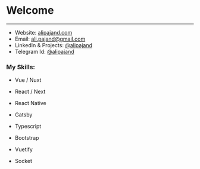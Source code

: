 # Welcome

---
- Website: [alipajand.com](https://alipajand.com)
- Email: [ali.pajand@gmail.com](mailto:ali.pajand@gmail.com)
- LinkedIn & Projects: [@alipajand](https://www.linkedin.com/in/alipajand/)
- Telegram Id: [@alipajand](https://t.me/alipajand)

### My Skills:
- Vue / Nuxt
- React / Next
- React Native
- Gatsby


- Typescript
- Bootstrap
- Vuetify
- Socket
